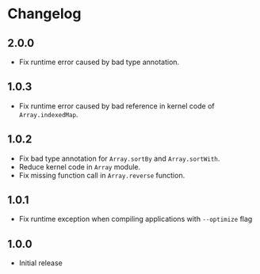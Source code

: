 # Changelog

## 2.0.0

* Fix runtime error caused by bad type annotation.

## 1.0.3

* Fix runtime error caused by bad reference in kernel code of `Array.indexedMap`.

## 1.0.2

* Fix bad type annotation for `Array.sortBy` and `Array.sortWith`.
* Reduce kernel code in `Array` module.
* Fix missing function call in `Array.reverse` function.

## 1.0.1

* Fix runtime exception when compiling applications with `--optimize` flag

## 1.0.0

* Initial release
